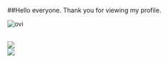 ##Hello everyone. Thank you for viewing my profile.

<img src="https://github-readme-stats.vercel.app/api/top-langs?username=sironeko0295&show_icons=true&locale=en&layout=compact&theme=chartreuse-dark" alt="ovi" /></p>  
<img src="https://github-profile-trophy.vercel.app/?sironeko0295=sironeko0295&theme=juicyfresh&no-bg=true" />  
![](https://skillicons.dev/icons?i=c,cs,python,html,css,js,java)  
